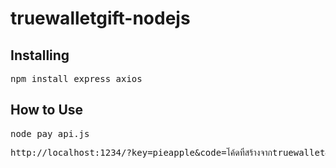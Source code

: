 # truewalletgift-nodejs
<h2>Installing</h2>
<pre>npm install express axios</pre>
<h2>How to Use</h2>
<pre>node pay_api.js</pre>
<pre>http://localhost:1234/?key=pieapple&code=โค้ดที่สร้างจากtruewallet&mobile=เบอร์คนรับเงิน</pre>
